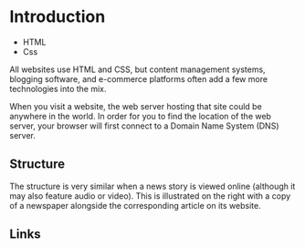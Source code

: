 # Introduction
- HTML
- Css

All websites use HTML and CSS, but content
management systems, blogging software, and
e-commerce platforms often add a few more
technologies into the mix.

When you visit a website, the web server
hosting that site could be anywhere in the
world. In order for you to find the location of
the web server, your browser will first connect
to a Domain Name System (DNS) server.

## Structure
The structure is very similar
when a news story is viewed
online (although it may also
feature audio or video). This is illustrated on the right with a copy of a newspaper alongside the corresponding article on its website.

## Links
